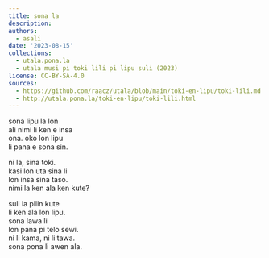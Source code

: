 ```yaml
---
title: sona la
description: 
authors:
  - asali
date: '2023-08-15'
collections:
  - utala.pona.la
  - utala musi pi toki lili pi lipu suli (2023)
license: CC-BY-SA-4.0
sources:
  - https://github.com/raacz/utala/blob/main/toki-en-lipu/toki-lili.md
  - http://utala.pona.la/toki-en-lipu/toki-lili.html
---
```


sona lipu la lon  
ali nimi li ken e insa  
ona. oko lon lipu   
li pana e sona sin.

ni la, sina toki.  
kasi lon uta sina li  
lon insa sina taso.  
nimi la ken ala ken kute?

suli la pilin kute  
li ken ala lon lipu.   
sona lawa li   
lon pana pi telo sewi.  
ni li kama, ni li tawa.  
sona pona li awen ala.
